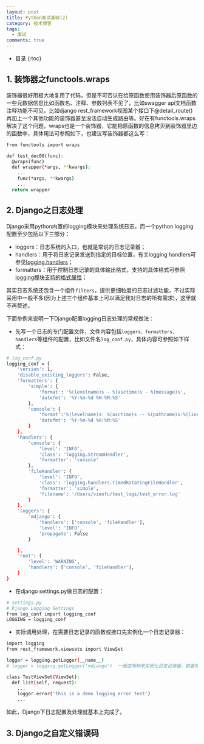 ```yaml
---
layout: post
title: Python面试基础(2)
category: 技术博客
tags:
  - 面试
comments: true
---
```


* 目录
{:toc}

## 1. 装饰器之functools.wraps
装饰器很好用极大地复用了代码，但是不可否认在给原函数使用装饰器后原函数的一些元数据信息比如函数名、注释、参数列表不见了，比如swagger api文档函数注释功能不可见，比如django rest_framework视图某个接口下@detail_route()再加上一个其他功能的装饰器甚至没法自动生成路由等。好在有functools.wraps解决了这个问题，wraps也是一个装饰器，它能把原函数的信息拷贝到装饰器里边的函数中，具体用法可参照如下，也建议写装饰器都这么写：
```bash
from functools import wraps

def test_dec00(func):
  @wraps(func)
  def wrapper(*args, **kwargs):
    ...
    func(*args, **kwargs)
    ...
  return wrapper
```

## 2. Django之日志处理
Django采用python内置的logging模块来处理系统日志，而一个python logging配置至少包括以下三部分：
* loggers：日志系统的入口，也就是常说的日志记录器；
* handlers：用于将日志记录发送到指定的目标位置，有关logging handlers可参见[logging.handlers](https://docs.python.org/3/library/logging.handlers.html#module-logging.handlers)；
* formatters：用于控制日志记录的具体输出格式，支持的具体格式可参照[logging模块支持的格式属性](https://docs.python.org/3/library/logging.html#logrecord-attributes)；

其实日志系统还包含一个组件`filters`，提供更细粒度的日志过滤功能，不过实际采用中一般不多(因为上述三个组件基本上可以满足我对日志的所有需求)，这里就不再赘述。

下面举例来说明一下Django配置logging日志处理的常规做法：
* 先写一个日志的专门配置文件，文件内容包括`loggers、formatters、handlers`等组件的配置，比如文件名`log_conf.py`，具体内容可参照如下样式：
```bash
# log_conf.py
logging_conf = {
    'version': 1,
    'disable_existing_loggers': False,
    'formatters': {
        'simple': {
            'format': '%(levelname)s - %(asctime)s - %(message)s',
            'datefmt': '%Y-%m-%d %H:%M:%S'
        },
        'console': {
            'format':'%(levelname)s: %(asctime)s -- %(pathname)s:%(lineno)d - %(message)s',
            'datefmt': '%Y-%m-%d %H:%M:%S'
        }
    },
    'handlers': {
        'console': {
            'level': 'INFO',
            'class': 'logging.StreamHandler',
            'formatter': 'console'
        },
        'fileHandler': {
            'level': 'INFO',
            'class': 'logging.handlers.TimedRotatingFileHandler',
            'formatter': 'simple',
            'filename': '/Users/vienfu/test_logs/test_error.log'
        }
    },
    'loggers': {
        'mdjango': {
            'handlers': ['console', 'fileHandler'],
            'level': 'INFO',
            'propagate': False
        }

    },
    'root': {
        'level': 'WARNING',
        'handlers': ['console', 'fileHandler'],
    }
}
```
* 在django settings.py做日志的配置：
```bash
# settings.py
# Django Logging Settings
from log_conf import logging_conf
LOGGING = logging_conf
```
* 实际调用处理，在需要日志记录的函数或接口先实例化一个日志记录器：
```bash
import logging
from rest_framework.viewsets import ViewSet

logger = logging.getLogger(__name__)
# logger = logging.getLogger('mdjango')  一般这两种来实例化日志记录器，前者呢常会对应到root logger，而后则指明具体的logger

class TestViewSet(ViewSet):
  def list(self, request):
    ...
    logger.error('this is a demo logging error test')
    ...
```

如此，Django下日志配置及处理就基本上完成了。

## 3. Django之自定义错误码
